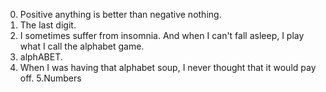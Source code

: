 0. Positive anything is better than negative nothing.
1. The last digit.
2. I sometimes suffer from insomnia. And when I can't fall asleep, I play what I call the alphabet game.
3. alphABET.
4. When I was having that alphabet soup, I never thought that it would pay off.
5.Numbers
